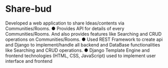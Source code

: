 # Share-bud

Developed a web application to share Ideas/contents via Communities/Rooms.
● Provides API for details of every Communities/Rooms. And also provides features like Searching and CRUD
operations on Communities/Rooms.
● Used REST Framework to create api and Django to implement/handle all backend and DataBase
functionalities like Searching and CRUD operations.
● Django Template Engine and frontend technologies (HTML, CSS, JavaScript) used to implement user interface and frontend
